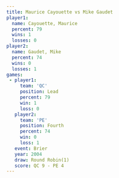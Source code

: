```yaml
---
title: Maurice Cayouette vs Mike Gaudet
player1:                  
  name: Cayouette, Maurice
  percent: 79             
  wins: 1                 
  losses: 0               
player2:                  
  name: Gaudet, Mike      
  percent: 74             
  wins: 0                 
  losses: 1               
games:
 - player1:        
     team: 'QC'    
     position: Lead
     percent: 79   
     win: 1        
     loss: 0       
   player2:          
     team: 'PE'      
     position: Fourth
     percent: 74     
     win: 0          
     loss: 1         
   event: Brier        
   year: 2004          
   draw: Round Robin(1)
   score: QC 9 - PE 4  
---
```

